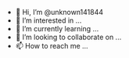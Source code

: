 - 👋 Hi, I’m @unknown141844
- 👀 I’m interested in ...
- 🌱 I’m currently learning ...
- 💞️ I’m looking to collaborate on ...
- 📫 How to reach me ...

<!---
unknown141844/unknown141844 is a ✨ special ✨ repository because its `README.md` (this file) appears on your GitHub profile.
You can click the Preview link to take a look at your changes.
--->
